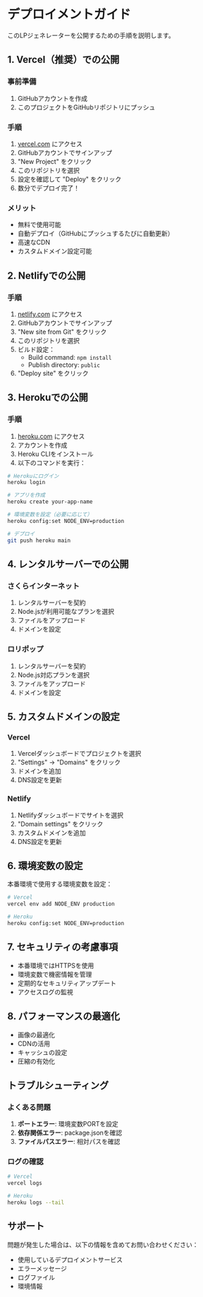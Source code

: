 # デプロイメントガイド

このLPジェネレーターを公開するための手順を説明します。

## 1. Vercel（推奨）での公開

### 事前準備
1. GitHubアカウントを作成
2. このプロジェクトをGitHubリポジトリにプッシュ

### 手順
1. [vercel.com](https://vercel.com) にアクセス
2. GitHubアカウントでサインアップ
3. "New Project" をクリック
4. このリポジトリを選択
5. 設定を確認して "Deploy" をクリック
6. 数分でデプロイ完了！

### メリット
- 無料で使用可能
- 自動デプロイ（GitHubにプッシュするたびに自動更新）
- 高速なCDN
- カスタムドメイン設定可能

## 2. Netlifyでの公開

### 手順
1. [netlify.com](https://netlify.com) にアクセス
2. GitHubアカウントでサインアップ
3. "New site from Git" をクリック
4. このリポジトリを選択
5. ビルド設定：
   - Build command: `npm install`
   - Publish directory: `public`
6. "Deploy site" をクリック

## 3. Herokuでの公開

### 手順
1. [heroku.com](https://heroku.com) にアクセス
2. アカウントを作成
3. Heroku CLIをインストール
4. 以下のコマンドを実行：

```bash
# Herokuにログイン
heroku login

# アプリを作成
heroku create your-app-name

# 環境変数を設定（必要に応じて）
heroku config:set NODE_ENV=production

# デプロイ
git push heroku main
```

## 4. レンタルサーバーでの公開

### さくらインターネット
1. レンタルサーバーを契約
2. Node.jsが利用可能なプランを選択
3. ファイルをアップロード
4. ドメインを設定

### ロリポップ
1. レンタルサーバーを契約
2. Node.js対応プランを選択
3. ファイルをアップロード
4. ドメインを設定

## 5. カスタムドメインの設定

### Vercel
1. Vercelダッシュボードでプロジェクトを選択
2. "Settings" → "Domains" をクリック
3. ドメインを追加
4. DNS設定を更新

### Netlify
1. Netlifyダッシュボードでサイトを選択
2. "Domain settings" をクリック
3. カスタムドメインを追加
4. DNS設定を更新

## 6. 環境変数の設定

本番環境で使用する環境変数を設定：

```bash
# Vercel
vercel env add NODE_ENV production

# Heroku
heroku config:set NODE_ENV=production
```

## 7. セキュリティの考慮事項

- 本番環境ではHTTPSを使用
- 環境変数で機密情報を管理
- 定期的なセキュリティアップデート
- アクセスログの監視

## 8. パフォーマンスの最適化

- 画像の最適化
- CDNの活用
- キャッシュの設定
- 圧縮の有効化

## トラブルシューティング

### よくある問題
1. **ポートエラー**: 環境変数PORTを設定
2. **依存関係エラー**: package.jsonを確認
3. **ファイルパスエラー**: 相対パスを確認

### ログの確認
```bash
# Vercel
vercel logs

# Heroku
heroku logs --tail
```

## サポート

問題が発生した場合は、以下の情報を含めてお問い合わせください：
- 使用しているデプロイメントサービス
- エラーメッセージ
- ログファイル
- 環境情報
